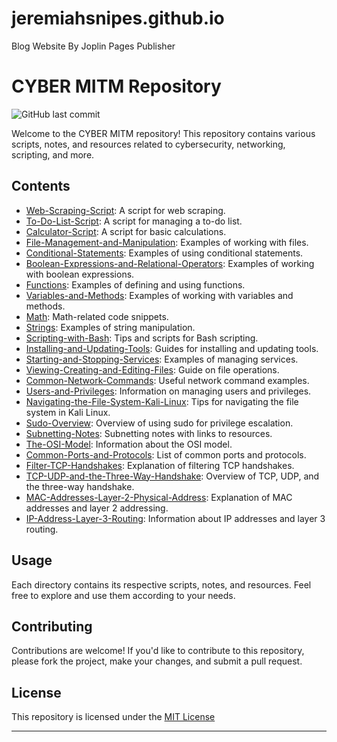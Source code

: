# jeremiahsnipes.github.io
Blog Website By Joplin Pages Publisher
# CYBER MITM Repository

![GitHub last commit](https://img.shields.io/github/last-commit/your-username/your-repo-name)

Welcome to the CYBER MITM repository! This repository contains various scripts, notes, and resources related to cybersecurity, networking, scripting, and more.

## Contents

- [Web-Scraping-Script](https://jeremiahsnipes.github.io/article/web-scraping-script): A script for web scraping.
- [To-Do-List-Script](https://jeremiahsnipes.github.io/article/to-do-list-script): A script for managing a to-do list.
- [Calculator-Script](https://jeremiahsnipes.github.io/article/calculator-script): A script for basic calculations.
- [File-Management-and-Manipulation](https://jeremiahsnipes.github.io/article/file-management-and-manipulation): Examples of working with files.
- [Conditional-Statements](https://jeremiahsnipes.github.io/article/conditional-statements): Examples of using conditional statements.
- [Boolean-Expressions-and-Relational-Operators](https://jeremiahsnipes.github.io/article/boolean-expressions-and-relational-operators): Examples of working with boolean expressions.
- [Functions](https://jeremiahsnipes.github.io/article/functions): Examples of defining and using functions.
- [Variables-and-Methods](https://jeremiahsnipes.github.io/article/variables-and-methods): Examples of working with variables and methods.
- [Math](https://jeremiahsnipes.github.io/article/math): Math-related code snippets.
- [Strings](https://jeremiahsnipes.github.io/article/strings): Examples of string manipulation.
- [Scripting-with-Bash](https://jeremiahsnipes.github.io/article/scripting-with-bash): Tips and scripts for Bash scripting.
- [Installing-and-Updating-Tools](https://jeremiahsnipes.github.io/article/installing-and-updating-tools): Guides for installing and updating tools.
- [Starting-and-Stopping-Services](https://jeremiahsnipes.github.io/article/starting-and-stopping-services): Examples of managing services.
- [Viewing-Creating-and-Editing-Files](https://jeremiahsnipes.github.io/article/viewing-creating-and-editing-files): Guide on file operations.
- [Common-Network-Commands](https://jeremiahsnipes.github.io/article/common-network-commands): Useful network command examples.
- [Users-and-Privileges](https://jeremiahsnipes.github.io/article/users-and-privileges): Information on managing users and privileges.
- [Navigating-the-File-System-Kali-Linux](https://jeremiahsnipes.github.io/article/navigating-the-file-system-kali-linux): Tips for navigating the file system in Kali Linux.
- [Sudo-Overview](https://jeremiahsnipes.github.io/article/sudo-overview): Overview of using sudo for privilege escalation.
- [Subnetting-Notes](https://jeremiahsnipes.github.io/article/subnetting-notes): Subnetting notes with links to resources.
- [The-OSI-Model](https://jeremiahsnipes.github.io/article/the-osi-model): Information about the OSI model.
- [Common-Ports-and-Protocols](https://jeremiahsnipes.github.io/article/common-ports-and-protocols): List of common ports and protocols.
- [Filter-TCP-Handshakes](https://jeremiahsnipes.github.io/article/filter-tcp-handshakes.): Explanation of filtering TCP handshakes.
- [TCP-UDP-and-the-Three-Way-Handshake](https://jeremiahsnipes.github.io/article/tcp-udp-and-the-three-way-handshakes): Overview of TCP, UDP, and the three-way handshake.
- [MAC-Addresses-Layer-2-Physical-Address](https://jeremiahsnipes.github.io/article/mac-addresses-layer-2-physical-address): Explanation of MAC addresses and layer 2 addressing.
- [IP-Address-Layer-3-Routing](https://jeremiahsnipes.github.io/article/ip-address-layer-3-routing): Information about IP addresses and layer 3 routing.

  
## Usage

Each directory contains its respective scripts, notes, and resources. Feel free to explore and use them according to your needs.

## Contributing

Contributions are welcome! If you'd like to contribute to this repository, please fork the project, make your changes, and submit a pull request.

## License

This repository is licensed under the [MIT License](https://github.com/jeremiahsnipes/jeremiahsnipes.github.io/blob/main/MIT_license.txt)


---



